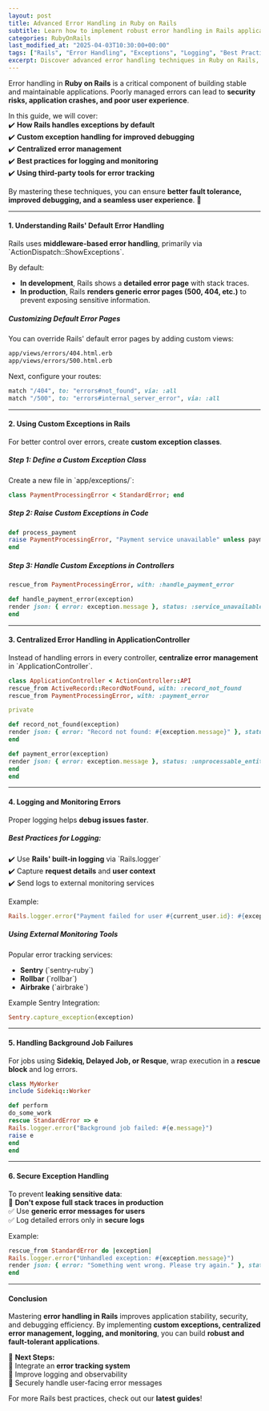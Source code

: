 ```yaml
---
layout: post
title: Advanced Error Handling in Ruby on Rails  
subtitle: Learn how to implement robust error handling in Rails applications to improve stability and debugging.  
categories: RubyOnRails
last_modified_at: "2025-04-03T10:30:00+00:00"
tags: ["Rails", "Error Handling", "Exceptions", "Logging", "Best Practices"]  
excerpt: Discover advanced error handling techniques in Ruby on Rails, including custom exceptions, centralized error management, logging, and debugging best practices.  
---
```



Error handling in **Ruby on Rails** is a critical component of building stable and maintainable applications. Poorly managed errors can lead to **security risks, application crashes, and poor user experience**.

In this guide, we will cover:  
✔️ **How Rails handles exceptions by default**  
✔️ **Custom exception handling for improved debugging**  
✔️ **Centralized error management**  
✔️ **Best practices for logging and monitoring**  
✔️ **Using third-party tools for error tracking**

By mastering these techniques, you can ensure **better fault tolerance, improved debugging, and a seamless user experience**. 🚀

---

#### **1. Understanding Rails' Default Error Handling**
Rails uses **middleware-based error handling**, primarily via &#96;ActionDispatch::ShowExceptions&#96;.

By default:
- **In development**, Rails shows a **detailed error page** with stack traces.
- **In production**, Rails **renders generic error pages (500, 404, etc.)** to prevent exposing sensitive information.

##### **Customizing Default Error Pages**
You can override Rails' default error pages by adding custom views:  
```sh  
app/views/errors/404.html.erb  
app/views/errors/500.html.erb  
```  
Next, configure your routes:  
```rb  
match "/404", to: "errors#not_found", via: :all  
match "/500", to: "errors#internal_server_error", via: :all  
```

---

#### **2. Using Custom Exceptions in Rails**
For better control over errors, create **custom exception classes**.

##### **Step 1: Define a Custom Exception Class**
Create a new file in &#96;app/exceptions/&#96;:  
```rb  
class PaymentProcessingError < StandardError; end  
```

##### **Step 2: Raise Custom Exceptions in Code**
```rb  
def process_payment  
raise PaymentProcessingError, "Payment service unavailable" unless payment_service_available?  
end  
```

##### **Step 3: Handle Custom Exceptions in Controllers**
```rb  
rescue_from PaymentProcessingError, with: :handle_payment_error

def handle_payment_error(exception)  
render json: { error: exception.message }, status: :service_unavailable  
end  
```

---

#### **3. Centralized Error Handling in ApplicationController**
Instead of handling errors in every controller, **centralize error management** in &#96;ApplicationController&#96;.

```rb  
class ApplicationController < ActionController::API  
rescue_from ActiveRecord::RecordNotFound, with: :record_not_found  
rescue_from PaymentProcessingError, with: :payment_error

private

def record_not_found(exception)  
render json: { error: "Record not found: #{exception.message}" }, status: :not_found  
end

def payment_error(exception)  
render json: { error: exception.message }, status: :unprocessable_entity  
end  
end  
```

---

#### **4. Logging and Monitoring Errors**
Proper logging helps **debug issues faster**.

##### **Best Practices for Logging:**
✔️ Use **Rails' built-in logging** via &#96;Rails.logger&#96;  
✔️ Capture **request details** and **user context**  
✔️ Send logs to external monitoring services

Example:  
```rb  
Rails.logger.error("Payment failed for user #{current_user.id}: #{exception.message}")  
```

##### **Using External Monitoring Tools**
Popular error tracking services:
- **Sentry** (&#96;sentry-ruby&#96;)
- **Rollbar** (&#96;rollbar&#96;)
- **Airbrake** (&#96;airbrake&#96;)

Example Sentry Integration:  
```rb  
Sentry.capture_exception(exception)  
```

---

#### **5. Handling Background Job Failures**
For jobs using **Sidekiq, Delayed Job, or Resque**, wrap execution in a **rescue block** and log errors.

```rb  
class MyWorker  
include Sidekiq::Worker

def perform  
do_some_work  
rescue StandardError => e  
Rails.logger.error("Background job failed: #{e.message}")  
raise e  
end  
end  
```

---

#### **6. Secure Exception Handling**
To prevent **leaking sensitive data**:  
🚫 **Don't expose full stack traces in production**  
✅ Use **generic error messages for users**  
✅ Log detailed errors only in **secure logs**

Example:  
```rb  
rescue_from StandardError do |exception|  
Rails.logger.error("Unhandled exception: #{exception.message}")  
render json: { error: "Something went wrong. Please try again." }, status: :internal_server_error  
end  
```

---

#### **Conclusion**
Mastering **error handling in Rails** improves application stability, security, and debugging efficiency. By implementing **custom exceptions, centralized error management, logging, and monitoring**, you can build **robust and fault-tolerant applications**.

🚀 **Next Steps:**  
🔹 Integrate an **error tracking system**  
🔹 Improve logging and observability  
🔹 Securely handle user-facing error messages

For more Rails best practices, check out our **latest guides**!  
